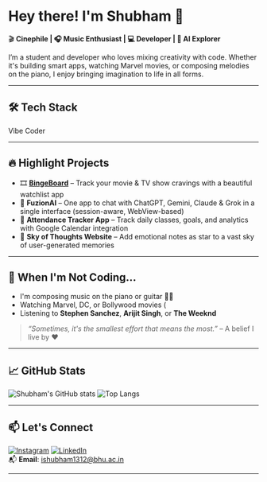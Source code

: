 # Hey there! I'm Shubham 👋

🎬 **Cinephile | 🎧 Music Enthusiast | 💻 Developer | 🧠 AI Explorer**

I’m a student and developer who loves mixing creativity with code. Whether it's building smart apps, watching Marvel movies, or composing melodies on the piano, I enjoy bringing imagination to life in all forms.

---

## 🛠️ Tech Stack

Vibe Coder

---

## 🔥 Highlight Projects

- 🎞️ [**BingeBoard**](https://github.com/ishubham1312/bingeboard) – Track your movie & TV show cravings with a beautiful watchlist app  
- 🤖 **FuzionAI** – One app to chat with ChatGPT, Gemini, Claude & Grok in a single interface (session-aware, WebView-based)  
- 📅 **Attendance Tracker App** – Track daily classes, goals, and analytics with Google Calendar integration  
- 🌳 **Sky of Thoughts Website** – Add emotional notes as star to a vast sky of user-generated memories  

---

## 🎵 When I'm Not Coding...

- I'm composing music on the piano or guitar 🎹🎸  
- Watching Marvel, DC, or Bollywood movies (
- Listening to **Stephen Sanchez**, **Arijit Singh**, or **The Weeknd**

> *“Sometimes, it's the smallest effort that means the most.”* – A belief I live by ❤️

---

## 📈 GitHub Stats

![Shubham's GitHub stats](https://github-readme-stats.vercel.app/api?username=ishubham1312&show_icons=true&theme=tokyonight)
![Top Langs](https://github-readme-stats.vercel.app/api/top-langs/?username=ishubham1312&layout=compact&theme=tokyonight)

---

## 📫 Let's Connect

[![Instagram](https://img.shields.io/badge/Instagram-E4405F?style=flat-square&logo=instagram&logoColor=white)](https://instagram.com/ishubham1312)
[![LinkedIn](https://img.shields.io/badge/LinkedIn-blue?style=flat-square&logo=linkedin)](https://linkedin.com/in/ishubham1312)  
📬 **Email**: ishubham1312@bhu.ac.in

---


